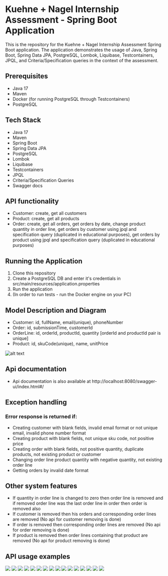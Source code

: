 # Kuehne + Nagel Internship Assessment - Spring Boot Application

This is the repository for the Kuehne + Nagel Internship Assessment Spring Boot application. The application demonstrates the usage of Java, Spring Boot, Spring Data JPA, PostgreSQL, Lombok, Liquibase, Testcontainers, JPQL, and Criteria/Specification queries in the context of the assessment.

## Prerequisites
- Java 17
- Maven
- Docker (for running PostgreSQL through Testcontainers)
- PostgreSQL

## Tech Stack
- Java 17
- Maven
- Spring Boot
- Spring Data JPA
- PostgreSQL
- Lombok
- Liquibase
- Testcontainers
- JPQL
- Criteria/Specification Queries
- Swagger docs

## API functionality
- Customer: create, get all customers
- Product: create, get all products
- Order: create, get all orders, get orders by date, change product quantity in order line, get orders by customer 
using jpql and specification query (duplicated in educational purposes), get orders by product using jpql and 
specification query (duplicated in educational purposes)

## Running the Application
1. Clone this repository
2. Create a PostgreSQL DB and enter it's credentials in src/main/resources/application.properties 
3. Run the application
4. (In order to run tests - run the Docker engine on your PC)

## Model Description and Diagram
- Customer: id, fullName, email(unique), phoneNumber
- Order: id, submissionTime, customerId
- OrderLine: id, orderId, productId, quantity [orderId and productId pair is unique]
- Product: id, skuCode(unique), name, unitPrice

![alt text](assets/img/diagram.PNG)

## Api documentation
- Api documentation is also available at http://localhost:8080/swagger-ui/index.html#/

## Exception handling
### Error response is returned if:
* Creating customer with blank fields, invalid email format or not unique email, invalid phone number format
* Creating product with blank fields, not unique sku code, not positive price
* Creating order with blank fields, not positive quantity, duplicate products, not existing product or customer
* Changing order line product quantity with negative quantity, not existing order line
* Getting orders by invalid date format

## Other system features
- If quantity in order line is changed to zero then order line is removed and if removed order line was the last
order line in order then order is removed also
- If customer is removed then his orders and corresponding order lines are removed (No api for customer removing is done)
- If order is removed then corresponding order lines are removed (No api for order removing is done)
- If product is removed then order lines containing that product are removed (No api for product removing is done)

## API usage examples
![](assets/img/create-customer.PNG)
![](assets/img/all-fields-are-blank.PNG)
![](assets/img/dublicate-email.PNG)
![](assets/img/invalid-formats.PNG)
![](assets/img/get-customers.PNG)
![](assets/img/create-product.PNG)
![](assets/img/dublicate-skucode.PNG)
![](assets/img/invalid-parameters.PNG)
![](assets/img/get-products.PNG)
![](assets/img/create-order.PNG)
![](assets/img/create-order-wrong-customer.PNG)
![](assets/img/create-order-wrong-qunatity.PNG)
![](assets/img/order_zero_orderlines.PNG)
![](assets/img/get-orders-date.PNG)
![](assets/img/change-product-quantity.PNG)
![](assets/img/no-orderline.PNG)

